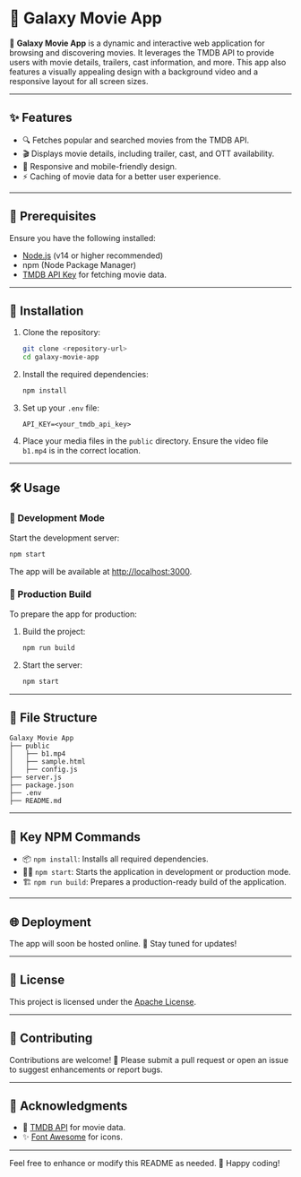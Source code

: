 # 🌌 Galaxy Movie App

🎥 **Galaxy Movie App** is a dynamic and interactive web application for browsing and discovering movies. It leverages the TMDB API to provide users with movie details, trailers, cast information, and more. This app also features a visually appealing design with a background video and a responsive layout for all screen sizes.

---

## ✨ Features

- 🔍 Fetches popular and searched movies from the TMDB API.
- 🎬 Displays movie details, including trailer, cast, and OTT availability.
- 📱 Responsive and mobile-friendly design.
- ⚡ Caching of movie data for a better user experience.

---

## 🔧 Prerequisites

Ensure you have the following installed:

- [Node.js](https://nodejs.org/) (v14 or higher recommended)
- npm (Node Package Manager)
- [TMDB API Key](https://www.themoviedb.org/settings/api) for fetching movie data.

---

## 🚀 Installation

1. Clone the repository:

   ```bash
   git clone <repository-url>
   cd galaxy-movie-app
   ```

2. Install the required dependencies:

   ```bash
   npm install
   ```

3. Set up your `.env` file:

   ```
   API_KEY=<your_tmdb_api_key>
   ```

4. Place your media files in the `public` directory. Ensure the video file `b1.mp4` is in the correct location.

---

## 🛠️ Usage

### 🔄 Development Mode

Start the development server:

```bash
npm start
```

The app will be available at [http://localhost:3000](http://localhost:3000).

### 🌟 Production Build

To prepare the app for production:

1. Build the project:

   ```bash
   npm run build
   ```

2. Start the server:

   ```bash
   npm start
   ```

---

## 📂 File Structure

```
Galaxy Movie App
├── public
│   ├── b1.mp4
│   ├── sample.html
│   ├── config.js
├── server.js
├── package.json
├── .env
├── README.md
```

---

## 📜 Key NPM Commands

- 📦 `npm install`: Installs all required dependencies.
- 🏃‍♂️ `npm start`: Starts the application in development or production mode.
- 🏗️ `npm run build`: Prepares a production-ready build of the application.

---

## 🌐 Deployment

The app will soon be hosted online. 🌟 Stay tuned for updates!

---

## 📄 License

This project is licensed under the [Apache License](LICENSE).

---

## 🤝 Contributing

Contributions are welcome! 🎉 Please submit a pull request or open an issue to suggest enhancements or report bugs.

---

## 💖 Acknowledgments

- 🌟 [TMDB API](https://www.themoviedb.org/documentation/api) for movie data.
- ✨ [Font Awesome](https://fontawesome.com/) for icons.

---

Feel free to enhance or modify this README as needed. 🚀 Happy coding!